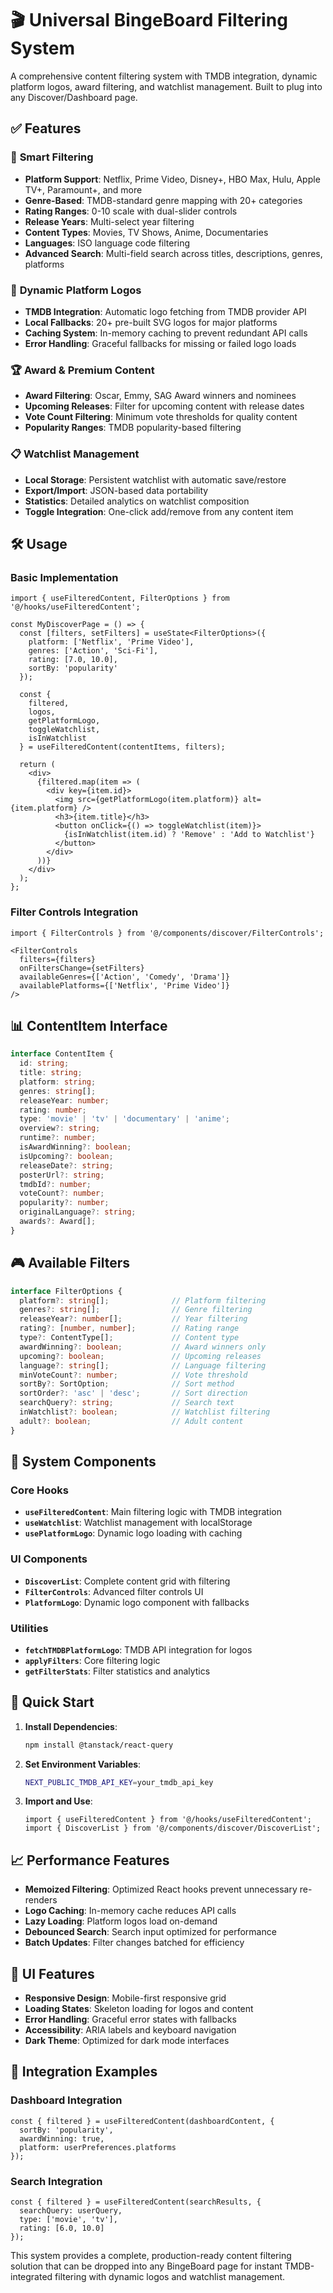 # 🎬 Universal BingeBoard Filtering System

A comprehensive content filtering system with TMDB integration, dynamic platform logos, award filtering, and watchlist management. Built to plug into any Discover/Dashboard page.

## ✅ Features

### 🎯 **Smart Filtering**
- **Platform Support**: Netflix, Prime Video, Disney+, HBO Max, Hulu, Apple TV+, Paramount+, and more
- **Genre-Based**: TMDB-standard genre mapping with 20+ categories
- **Rating Ranges**: 0-10 scale with dual-slider controls
- **Release Years**: Multi-select year filtering
- **Content Types**: Movies, TV Shows, Anime, Documentaries
- **Languages**: ISO language code filtering
- **Advanced Search**: Multi-field search across titles, descriptions, genres, platforms

### 🏢 **Dynamic Platform Logos**
- **TMDB Integration**: Automatic logo fetching from TMDB provider API
- **Local Fallbacks**: 20+ pre-built SVG logos for major platforms
- **Caching System**: In-memory caching to prevent redundant API calls
- **Error Handling**: Graceful fallbacks for missing or failed logo loads

### 🏆 **Award & Premium Content**
- **Award Filtering**: Oscar, Emmy, SAG Award winners and nominees
- **Upcoming Releases**: Filter for upcoming content with release dates
- **Vote Count Filtering**: Minimum vote thresholds for quality content
- **Popularity Ranges**: TMDB popularity-based filtering

### 📋 **Watchlist Management**
- **Local Storage**: Persistent watchlist with automatic save/restore
- **Export/Import**: JSON-based data portability
- **Statistics**: Detailed analytics on watchlist composition
- **Toggle Integration**: One-click add/remove from any content item

## 🛠️ Usage

### Basic Implementation

```tsx
import { useFilteredContent, FilterOptions } from '@/hooks/useFilteredContent';

const MyDiscoverPage = () => {
  const [filters, setFilters] = useState<FilterOptions>({
    platform: ['Netflix', 'Prime Video'],
    genres: ['Action', 'Sci-Fi'],
    rating: [7.0, 10.0],
    sortBy: 'popularity'
  });

  const { 
    filtered, 
    logos, 
    getPlatformLogo,
    toggleWatchlist,
    isInWatchlist 
  } = useFilteredContent(contentItems, filters);

  return (
    <div>
      {filtered.map(item => (
        <div key={item.id}>
          <img src={getPlatformLogo(item.platform)} alt={item.platform} />
          <h3>{item.title}</h3>
          <button onClick={() => toggleWatchlist(item)}>
            {isInWatchlist(item.id) ? 'Remove' : 'Add to Watchlist'}
          </button>
        </div>
      ))}
    </div>
  );
};
```

### Filter Controls Integration

```tsx
import { FilterControls } from '@/components/discover/FilterControls';

<FilterControls
  filters={filters}
  onFiltersChange={setFilters}
  availableGenres={['Action', 'Comedy', 'Drama']}
  availablePlatforms={['Netflix', 'Prime Video']}
/>
```

## 📊 ContentItem Interface

```typescript
interface ContentItem {
  id: string;
  title: string;
  platform: string;
  genres: string[];
  releaseYear: number;
  rating: number;
  type: 'movie' | 'tv' | 'documentary' | 'anime';
  overview?: string;
  runtime?: number;
  isAwardWinning?: boolean;
  isUpcoming?: boolean;
  releaseDate?: string;
  posterUrl?: string;
  tmdbId?: number;
  voteCount?: number;
  popularity?: number;
  originalLanguage?: string;
  awards?: Award[];
}
```

## 🎮 Available Filters

```typescript
interface FilterOptions {
  platform?: string[];              // Platform filtering
  genres?: string[];                // Genre filtering  
  releaseYear?: number[];           // Year filtering
  rating?: [number, number];        // Rating range
  type?: ContentType[];             // Content type
  awardWinning?: boolean;           // Award winners only
  upcoming?: boolean;               // Upcoming releases
  language?: string[];              // Language filtering
  minVoteCount?: number;            // Vote threshold
  sortBy?: SortOption;              // Sort method
  sortOrder?: 'asc' | 'desc';       // Sort direction
  searchQuery?: string;             // Search text
  inWatchlist?: boolean;            // Watchlist filtering
  adult?: boolean;                  // Adult content
}
```

## 🔧 System Components

### Core Hooks
- **`useFilteredContent`**: Main filtering logic with TMDB integration
- **`useWatchlist`**: Watchlist management with localStorage
- **`usePlatformLogo`**: Dynamic logo loading with caching

### UI Components
- **`DiscoverList`**: Complete content grid with filtering
- **`FilterControls`**: Advanced filter controls UI
- **`PlatformLogo`**: Dynamic logo component with fallbacks

### Utilities
- **`fetchTMDBPlatformLogo`**: TMDB API integration for logos
- **`applyFilters`**: Core filtering logic
- **`getFilterStats`**: Filter statistics and analytics

## 🚀 Quick Start

1. **Install Dependencies**:
   ```bash
   npm install @tanstack/react-query
   ```

2. **Set Environment Variables**:
   ```bash
   NEXT_PUBLIC_TMDB_API_KEY=your_tmdb_api_key
   ```

3. **Import and Use**:
   ```tsx
   import { useFilteredContent } from '@/hooks/useFilteredContent';
   import { DiscoverList } from '@/components/discover/DiscoverList';
   ```

## 📈 Performance Features

- **Memoized Filtering**: Optimized React hooks prevent unnecessary re-renders
- **Logo Caching**: In-memory cache reduces API calls
- **Lazy Loading**: Platform logos load on-demand
- **Debounced Search**: Search input optimized for performance
- **Batch Updates**: Filter changes batched for efficiency

## 🎨 UI Features

- **Responsive Design**: Mobile-first responsive grid
- **Loading States**: Skeleton loading for logos and content
- **Error Handling**: Graceful error states with fallbacks
- **Accessibility**: ARIA labels and keyboard navigation
- **Dark Theme**: Optimized for dark mode interfaces

## 🔄 Integration Examples

### Dashboard Integration
```tsx
const { filtered } = useFilteredContent(dashboardContent, {
  sortBy: 'popularity',
  awardWinning: true,
  platform: userPreferences.platforms
});
```

### Search Integration
```tsx
const { filtered } = useFilteredContent(searchResults, {
  searchQuery: userQuery,
  type: ['movie', 'tv'],
  rating: [6.0, 10.0]
});
```

This system provides a complete, production-ready content filtering solution that can be dropped into any BingeBoard page for instant TMDB-integrated filtering with dynamic logos and watchlist management.